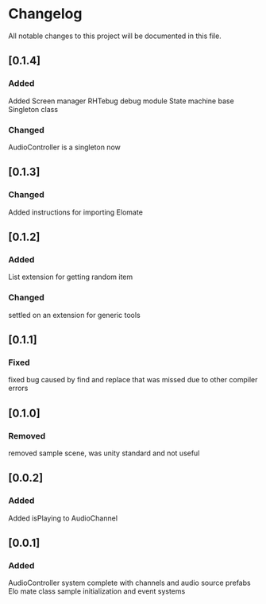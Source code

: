 # Changelog

All notable changes to this project will be documented in this file.

## [0.1.4] 

### Added
Added Screen manager
RHTebug debug module
State machine base
Singleton class

### Changed
AudioController is a singleton now

## [0.1.3] 

### Changed
Added instructions for importing Elomate

## [0.1.2] 

### Added
List extension for getting random item

### Changed
settled on an extension for generic tools

## [0.1.1] 

### Fixed
fixed bug caused by find and replace that was missed due to other compiler errors

## [0.1.0] 

### Removed
removed sample scene, was unity standard and not useful

## [0.0.2] 

### Added
Added isPlaying to AudioChannel

## [0.0.1] 

### Added
AudioController system complete with channels and audio source prefabs
Elo mate class
sample initialization and event systems

